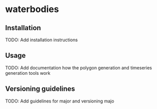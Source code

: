 # waterbodies

## Installation
TODO: Add installation instructions

## Usage
TODO: Add documentation how the polygon generation and timeseries generation tools work

## Versioning guidelines
TODO: Add guidelines for major and versioning majo